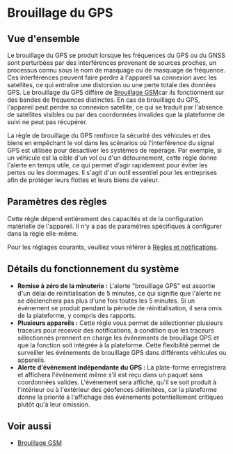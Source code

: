 # Brouillage du GPS

## Vue d'ensemble

Le brouillage du GPS se produit lorsque les fréquences du GPS ou du GNSS sont perturbées par des interférences provenant de sources proches, un processus connu sous le nom de masquage ou de masquage de fréquence. Ces interférences peuvent faire perdre à l'appareil sa connexion avec les satellites, ce qui entraîne une distorsion ou une perte totale des données GPS. Le brouillage du GPS diffère de [Brouillage GSM](../connexion-des-appareils/brouillage-gsm.md)car ils fonctionnent sur des bandes de fréquences distinctes. En cas de brouillage du GPS, l'appareil peut perdre sa connexion satellite, ce qui se traduit par l'absence de satellites visibles ou par des coordonnées invalides que la plateforme de suivi ne peut pas récupérer.

La règle de brouillage du GPS renforce la sécurité des véhicules et des biens en empêchant le vol dans les scénarios où l'interférence du signal GPS est utilisée pour désactiver les systèmes de repérage. Par exemple, si un véhicule est la cible d'un vol ou d'un détournement, cette règle donne l'alerte en temps utile, ce qui permet d'agir rapidement pour éviter les pertes ou les dommages. Il s'agit d'un outil essentiel pour les entreprises afin de protéger leurs flottes et leurs biens de valeur.

## Paramètres des règles

Cette règle dépend entièrement des capacités et de la configuration matérielle de l'appareil. Il n'y a pas de paramètres spécifiques à configurer dans la règle elle-même.

Pour les réglages courants, veuillez vous référer à [Règles et notifications](../../../guide-de-litilizateur/regles-et-notifications.md).

## Détails du fonctionnement du système

* **Remise à zéro de la minuterie :** L'alerte "brouillage GPS" est assortie d'un délai de réinitialisation de 5 minutes, ce qui signifie que l'alerte ne se déclenchera pas plus d'une fois toutes les 5 minutes. Si un événement se produit pendant la période de réinitialisation, il sera omis de la plateforme, y compris des rapports.
* **Plusieurs appareils :** Cette règle vous permet de sélectionner plusieurs traceurs pour recevoir des notifications, à condition que les traceurs sélectionnés prennent en charge les événements de brouillage GPS et que la fonction soit intégrée à la plateforme. Cette flexibilité permet de surveiller les événements de brouillage GPS dans différents véhicules ou appareils.
* **Alerte d'événement indépendante du GPS :** La plate-forme enregistrera et affichera l'événement même s'il est reçu dans un paquet sans coordonnées valides. L'événement sera affiché, qu'il se soit produit à l'intérieur ou à l'extérieur des géofences délimitées, car la plateforme donne la priorité à l'affichage des événements potentiellement critiques plutôt qu'à leur omission.

## Voir aussi

* [Brouillage GSM](../connexion-des-appareils/brouillage-gsm.md)
